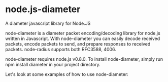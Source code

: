 node.js-diameter
================

A diameter javascript library for Node.JS


node-diameter is a diameter packet encoding/decoding library for node.js written in Javascript. With node-diameter you can easily decode received packets, encode packets to send, and prepare responses to received packets. node-radius supports both RFC3588, 4006.

node-diameter requires node.js v0.8.0. To install node-diameter, simply run npm install diameter in your project directory.

Let's look at some examples of how to use node-diameter:
